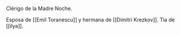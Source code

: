 Clérigo de la Madre Noche.

Esposa de [[Emil Toranescu]] y hermana de [[Dimitri Krezkov]]. Tia de [[ilya]].